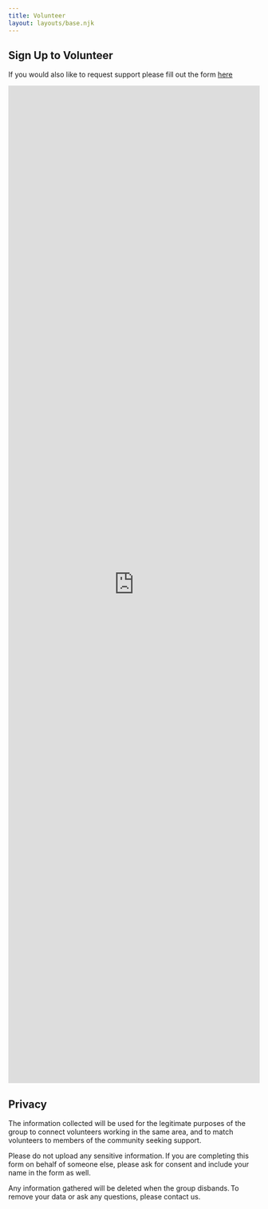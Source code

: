 ```yaml
---
title: Volunteer
layout: layouts/base.njk
---
```


## Sign Up to Volunteer


If you would also like to request support please fill out the form [here](/support)

<iframe src="https://docs.google.com/forms/d/e/1FAIpQLSeMSXEw3lcMDtUBN8hj2D2sUfotdL2jNOUwkHl_CFiw-rw1ow/viewform?embedded=true" width="100%" height="2000" frameborder="0" marginheight="0" marginwidth="0">Loading…</iframe>

## Privacy

The information collected will be used for the legitimate purposes of the group to connect volunteers working in the same area, and to match volunteers to members of the community seeking support. 

Please do not upload any sensitive information. If you are completing this form on behalf of someone else, please ask for consent and include your name in the form as well. 

Any information gathered will be deleted when the group disbands. To remove your data or ask any questions, please contact us.
